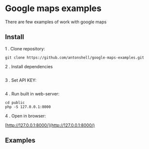 # Google maps examples

There are few examples of work with google maps

## Install

1 . Clone repository:

```
git clone https://github.com/antonshell/google-maps-examples.git
```

2 . Install dependencies

```
```

3 . Set API KEY:

```
```

4 . Run built in web-server:

```
cd public
php -S 127.0.0.1:8000
```

4 . Open in browser:

[http://127.0.0.1:8000/](http://127.0.0.1:8000/)

## Examples


